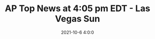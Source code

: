 ---
"title": "AP Top News at 4:05 pm EDT - Las Vegas Sun"
"date": "2021-10-6 4:0:0"
"feed_name": "GOOGLENEWSDRILLING"
"feed_website": "https://news.google.com/search?q=drilling%2Bincident&hl=en-US&gl=US&ceid=US:en"
"feed_rss": "https://news.google.com/rss/search?q=drilling%2Bincident&hl=en-US&gl=US&ceid=US:en"
"link": "https://lasvegassun.com/news/2021/oct/06/ap-top-news-at-405-pm-edt/"
"source": "{'href': 'https://lasvegassun.com', 'title': 'Las Vegas Sun'}"
"file": "_posts/2021-1-1-c788270ffa362f8a27f64dcc3bf274186f958598.md"
"accident": "0"
"drilling": "0"
"dead": "0"
"injured": "0"
"arrested": "0"
"place": "unknown place"
"where": "unknown site"
"causes": "unknown"
"place_uri": "unknown place"
---